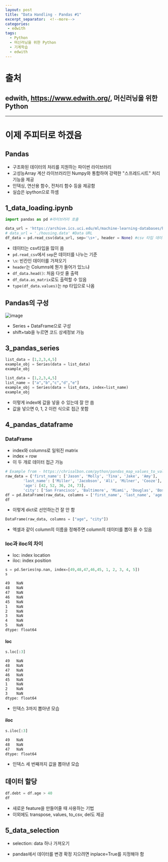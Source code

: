 ```yaml
---
layout: post
title: "Data Handling - Pandas #1"
excerpt_separator:  <!--more-->
categories:
 - edwith
tags:
  - Python
  - 머신러닝을 위한 Python
  - 기계학습
  - edwith
---
```


# 출처

## edwith, <https://www.edwith.org/>, 머신러닝을 위한 Python

---

<!--more-->

# 이제 주피터로 하겠음

## Pandas

* 구조화된 데이터의 처리를 지원하는 파이썬 라이브러리
* 고성능Array 계산 라이브러리인 Numpy와 통합하여 강력한 "스프레드시트" 처리기능을 제공
* 인덱싱, 연산용 함수, 전처리 함수 등을 제공함
* 실습은 ipython으로 하셈

## 1_data_loading.ipynb

```python
import pandas as pd #라이브러리 호출

data_url = 'https://archive.ics.uci.edu/ml/machine-learning-databases/housing/housing.data' #Data URL
# data_url = './housing.data' #Data URL
df_data = pd.read_csv(data_url, sep='\s+', header = None) #csv 타입 데이터 로드, separate는 빈공간으로 지정하고, Column은 없음
```

* 데이터는 csv타입을 많이 씀
* `pd.read_csv`에서 `sep`은 데이터를 나누는 기준
* `\s`: 빈칸인 데이터를 가져오기
* `header`는 Columns에 뭔가 들어가 있느냐
* `df_data.head()`: 처음 다섯 줄 출력
* `df_data.as_matrix`로도 출력할 수 있음
* `type(df_data.values)`는 np 타입으로 나옴

## Pandas의 구성

![image](https://user-images.githubusercontent.com/28076542/46245356-53976700-c427-11e8-8ffb-c4121b653258.png)

* Series + DataFrame으로 구성
* shift+tab을 누르면 코드 상세정보 가능

## 3_pandas_series

```python
list_data = [1,2,3,4,5]
example_obj = Series(data = list_data)
example_obj
```

```python
list_data = [1,2,3,4,5]
list_name = ["a","b","c","d","e"]
example_obj = Series(data = list_data, index=list_name)
example_obj
```

* 이렇게 index에 값을 넣을 수 있는데 잘 안 씀
* 값을 넣으면 0, 1, 2 이런 식으로 접근 못함

## 4_pandas_dataframe

### DataFrame

* index와 columns로 일워진 matrix
* index = row
* 이 두 개로 데이터 접근 가능

```python
# Example from - https://chrisalbon.com/python/pandas_map_values_to_values.html
raw_data = {'first_name': ['Jason', 'Molly', 'Tina', 'Jake', 'Amy'],
        'last_name': ['Miller', 'Jacobson', 'Ali', 'Milner', 'Cooze'],
        'age': [42, 52, 36, 24, 73],
        'city': ['San Francisco', 'Baltimore', 'Miami', 'Douglas', 'Boston']}
df = pd.DataFrame(raw_data, columns = ['first_name', 'last_name', 'age', 'city'])
df
```

* 이렇게 dict로 선언하는건 잘 안 함

```python
DataFrame(raw_data, columns = ["age", "city"])
```

* 엑셀과 같이 column의 이름을 정해주면 column의 데이터를 뽑아 올 수 있음

### loc과 iloc의 차이

* loc: index location
* iloc: index position

```python
s = pd.Series(np.nan, index=[49,48,47,46,45, 1, 2, 3, 4, 5])
s
```

```bash
49   NaN
48   NaN
47   NaN
46   NaN
45   NaN
1    NaN
2    NaN
3    NaN
4    NaN
5    NaN
dtype: float64
```

#### loc

```python
s.loc[:3]
```

```bash
49   NaN
48   NaN
47   NaN
46   NaN
45   NaN
1    NaN
2    NaN
3    NaN
dtype: float64
```

* 인덱스 3까지 뽑아낸 모습

#### iloc

```python
s.iloc[:3]
```

```bash
49   NaN
48   NaN
47   NaN
dtype: float64
```

* 인덱스 세 번째까지 값을 뽑아낸 모습

## 데이터 할당

```python
df.debt = df.age > 40
df
```

* 새로운 feature을 만들어줄 때 사용하는 기법
* 이외에도 transpose, values, to_csv, del도 제공

## 5_data_selection

* selection: data 하나 가져오기

* pandas에서 데이터를 변경 확정 지으려면 inplace=True를 지정해야 함